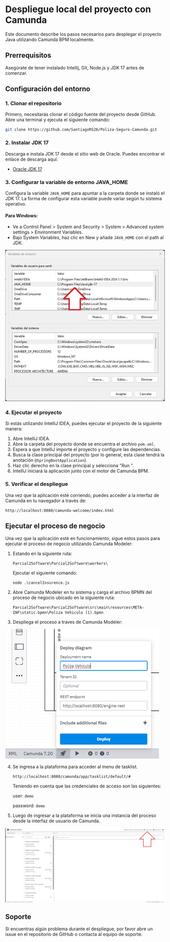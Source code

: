 # Despliegue local del proyecto con Camunda

Este documento describe los pasos necesarios para desplegar el proyecto Java utilizando Camunda BPM localmente.

## Prerrequisitos

Asegúrate de tener instalado Intellij, Git, Node.js y JDK 17  antes de comenzar.

## Configuración del entorno

### 1. Clonar el repositorio

Primero, necesitarás clonar el código fuente del proyecto desde GitHub. Abre una terminal y ejecuta el siguiente comando:

```bash
git clone https://github.com/SantiagoRS26/Poliza-Seguro-Camunda.git
```

### 2. Instalar JDK 17

Descarga e instala JDK 17 desde el sitio web de Oracle. Puedes encontrar el enlace de descarga aquí:

- [Oracle JDK 17](https://www.oracle.com/java/technologies/downloads/#jdk17-windows)

### 3. Configurar la variable de entorno JAVA_HOME

Configura la variable `JAVA_HOME` para apuntar a la carpeta donde se instaló el JDK 17. La forma de configurar esta variable puede variar según tu sistema operativo.

#### Para Windows:

- Ve a Control Panel > System and Security > System > Advanced system settings > Environment Variables.
- Bajo System Variables, haz clic en New y añade `JAVA_HOME` con el path al JDK.

![Variables de Entorno](/images_md/JAVA_HOME.jpg)


### 4. Ejecutar el proyecto

Si estás utilizando IntelliJ IDEA, puedes ejecutar el proyecto de la siguiente manera:

1. Abre IntelliJ IDEA.
2. Abre la carpeta del proyecto donde se encuentra el archivo `pom.xml`.
3. Espera a que IntelliJ importe el proyecto y configure las dependencias.
4. Busca la clase principal del proyecto (por lo general, esta clase tendrá la anotación `@SpringBootApplication`).
5. Haz clic derecho en la clase principal y selecciona "Run <Nombre de la Clase Principal>".
6. IntelliJ iniciará la aplicación junto con el motor de Camunda BPM.


### 5. Verificar el despliegue

Una vez que la aplicación esté corriendo, puedes acceder a la interfaz de Camunda en tu navegador a través de:

```
http://localhost:8080/camunda-welcome/index.html
```

## Ejecutar el proceso de negocio

Una vez que la aplicación esté en funcionamiento, sigue estos pasos para ejecutar el proceso de negocio utilizando Camunda Modeler:

1. Estando en la siguiente ruta:

    ```
    Parcial2Software\Parcial2Software\workers\
    ```

    Ejecutar el siguiente comando:

    ```
    node .\cancelInsurence.js
    ```

2. Abre Camunda Modeler en tu sistema y carga el archivo BPMN del proceso de negocio ubicado en la siguiente ruta: 
    ```
    Parcial2Software\Parcial2Software\src\main\resources\META-INF\static.bpmn\Poliza Vehiculo (1).bpmn
    ```

3. Despliega el proceso a traves de Camunda Modeler:

![alt text](/images_md/image.png)


4. Se ingresa a la plataforma para acceder al menu de tasklist.
    ```
    http://localhost:8080/camunda/app/tasklist/default/#
    ```
    Teniendo en cuenta que las credenciales de acceso son las siguientes:

    user: `demo`

    password: `demo`


5. Luego de ingresar a la plataforma se inicia una instancia del proceso desde la interfaz de usuario de Camunda.

![alt text](/images_md/Camunda.jpg)

## Soporte

Si encuentras algún problema durante el despliegue, por favor abre un issue en el repositorio de GitHub o contacta al equipo de soporte.

